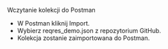 Wczytanie kolekcji do Postman
- W Postman kliknij Import.
- Wybierz reqres_demo.json z repozytorium GitHub.
- Kolekcja zostanie zaimportowana do Postman.
